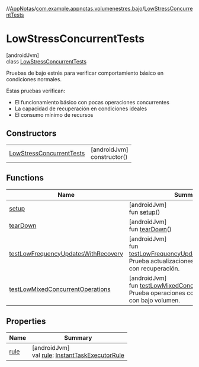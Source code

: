 //[AppNotas](../../../index.md)/[com.example.appnotas.volumenestres.bajo](../index.md)/[LowStressConcurrentTests](index.md)

# LowStressConcurrentTests

[androidJvm]\
class [LowStressConcurrentTests](index.md)

Pruebas de bajo estrés para verificar comportamiento básico en condiciones normales.

Estas pruebas verifican:

- 
   El funcionamiento básico con pocas operaciones concurrentes
- 
   La capacidad de recuperación en condiciones ideales
- 
   El consumo mínimo de recursos

## Constructors

| | |
|---|---|
| [LowStressConcurrentTests](-low-stress-concurrent-tests.md) | [androidJvm]<br>constructor() |

## Functions

| Name | Summary |
|---|---|
| [setup](setup.md) | [androidJvm]<br>fun [setup](setup.md)() |
| [tearDown](tear-down.md) | [androidJvm]<br>fun [tearDown](tear-down.md)() |
| [testLowFrequencyUpdatesWithRecovery](test-low-frequency-updates-with-recovery.md) | [androidJvm]<br>fun [testLowFrequencyUpdatesWithRecovery](test-low-frequency-updates-with-recovery.md)()<br>Prueba actualizaciones poco frecuentes con recuperación. |
| [testLowMixedConcurrentOperations](test-low-mixed-concurrent-operations.md) | [androidJvm]<br>fun [testLowMixedConcurrentOperations](test-low-mixed-concurrent-operations.md)()<br>Prueba operaciones concurrentes básicas con bajo volumen. |

## Properties

| Name | Summary |
|---|---|
| [rule](rule.md) | [androidJvm]<br>val [rule](rule.md): [InstantTaskExecutorRule](https://developer.android.com/reference/kotlin/androidx/arch/core/executor/testing/InstantTaskExecutorRule.html) |
